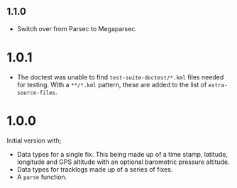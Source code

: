 ## 1.1.0

* Switch over from Parsec to Megaparsec.

# 1.0.1

* The doctest was unable to find `test-suite-doctest/*.kml` files needed for
  testing. With a `**/*.kml` pattern, these are added to the list of
  `extra-source-files`.

# 1.0.0

Initial version with;

* Data types for a single fix. This being made up of a time stamp, latitude,
  longitude and GPS altitude with an optional barometric pressure altitude.
* Data types for tracklogs made up of a series of fixes.
* A `parse` function.
